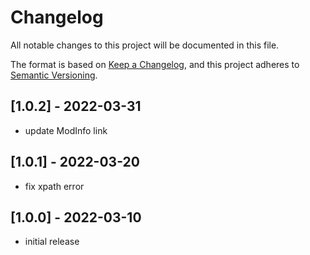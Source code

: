 # Changelog

All notable changes to this project will be documented in this file.

The format is based on [Keep a Changelog](https://keepachangelog.com/en/1.0.0/),
and this project adheres to [Semantic Versioning](https://semver.org/spec/v2.0.0.html).

## [1.0.2] - 2022-03-31

- update ModInfo link

## [1.0.1] - 2022-03-20

- fix xpath error

## [1.0.0] - 2022-03-10

- initial release
